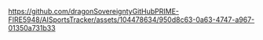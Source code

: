 
https://github.com/dragonSovereigntyGitHubPRIME-FIRE5948/AISportsTracker/assets/104478634/950d8c63-0a63-4747-a967-01350a731b33

